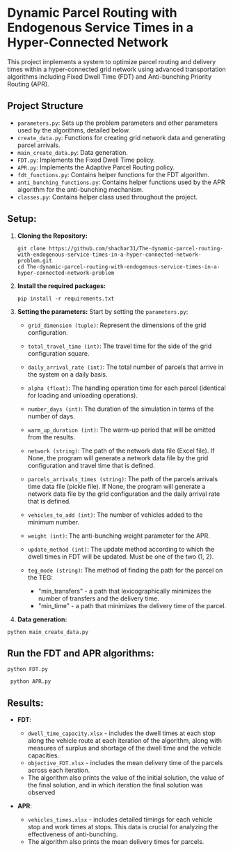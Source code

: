 # Dynamic Parcel Routing with Endogenous Service Times in a Hyper-Connected Network

This project implements a system to optimize parcel routing and delivery times within a hyper-connected grid network using advanced transportation algorithms including Fixed Dwell Time (FDT) and Anti-bunching Priority Routing (APR).

## Project Structure
- `parameters.py`: Sets up the problem parameters and other parameters used by the algorithms, detailed below.
- `create_data.py`: Functions for creating grid network data and generating parcel arrivals.
- `main_create_data.py`: Data generation.
- `FDT.py`: Implements the Fixed Dwell Time policy.
- `APR.py`: Implements the Adaptive Parcel Routing policy.
- `fdt_functions.py`: Contains helper functions for the FDT algorithm.
- `anti_bunching_functions.py`: Contains helper functions used by the APR algorithm for the anti-bunching mechanism.
- `classes.py`: Contains helper class used throughout the project.


## Setup:
1. **Cloning the Repository:**
   ```
   git clone https://github.com/shachar31/The-dynamic-parcel-routing-with-endogenous-service-times-in-a-hyper-connected-network-problem.git
   cd The-dynamic-parcel-routing-with-endogenous-service-times-in-a-hyper-connected-network-problem
   ```

2. **Install the required packages:**
   ```
   pip install -r requirements.txt
   ```
   
3. **Setting the parameters:**
  Start by setting the `parameters.py`:
   - `grid_dimension (tuple)`: Represent the dimensions of the grid configuration.
   - `total_travel_time (int)`: The travel time for the side of the grid configuration square.
   - `daily_arrival_rate (int)`: The total number of parcels that arrive in the system on a daily basis.
   - `alpha (float)`: The handling operation time for each parcel (identical for loading and unloading operations).
   - `number_days (int)`: The duration of the simulation in terms of the number of days.
   - `warm_up_duration (int)`: The warm-up period that will be omitted from the results.

   - `network (string)`: The path of the network data file (Excel file).
     If None, the program will generate a network data file by the grid configuration and travel time that is defined.

   - `parcels_arrivals_times (string)`: The path of the parcels arrivals time data file (pickle file).
     If None, the program will generate a network data file by the grid configuration and the daily arrival rate that is defined.

   - `vehicles_to_add (int)`: The number of vehicles added to the minimum number.
   - `weight (int)`: The anti-bunching weight parameter for the APR.
   - `update_method (int)`: The update method according to which the dwell times in FDT will be updated. Must be one of the two (1, 2).
   - `teg_mode (string)`: The method of finding the path for the parcel on the TEG:
       - "min_transfers" - a path that lexicographically minimizes the number of transfers and the delivery time.
       - "min_time" - a path that minimizes the delivery time of the parcel.

  4. **Data generation:**
  ```
  python main_create_data.py
  ```

## Run the FDT and APR algorithms:
  ```
  python FDT.py
  ```
 ```
  python APR.py
  ```

## Results:
   - **FDT**:
     - `dwell_time_capacity.xlsx` - includes the dwell times at each stop along the vehicle route at each iteration of the algorithm, along with measures of surplus and shortage of the dwell time and the vehicle capacities.
     - `objective_FDT.xlsx` - includes the mean delivery time of the parcels across each iteration.
     - The algorithm also prints the value of the initial solution, the value of the final solution, and in which iteration the final solution was observed

  - **APR**:
      - `vehicles_times.xlsx` - includes detailed timings for each vehicle stop and work times at stops. This data is crucial for analyzing the effectiveness of anti-bunching.
      - The algorithm also prints the mean delivery times for parcels.


